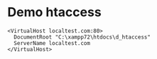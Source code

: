 # Demo htaccess

```
<VirtualHost localtest.com:80>
  DocumentRoot "C:\xampp72\htdocs\d_htaccess" 
  ServerName localtest.com
</VirtualHost>
```

